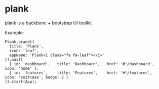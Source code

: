 plank
=====

plank is a backbone + bootstrap UI toolkit

Example:

    Plank.brand({
      title: 'Plank',
      icon: 'leaf',
      appName: 'Plank<i class="fa fa-leaf"></i>'
    }).nav([
      { id: 'dashboard',   title: 'Dashboard',   href: '#!/dashboard', icon: 'home' },
      { id: 'features',    title: 'Features',    href: '#!/features',  icon: 'suitcase', badge: 2 }  
    ]).start(App);
